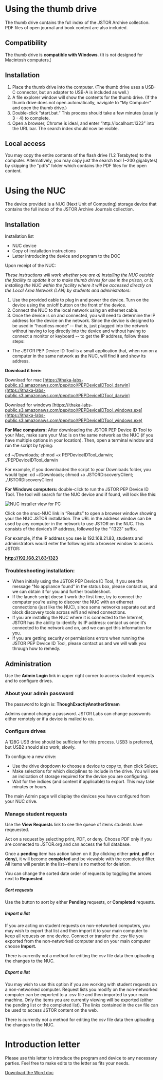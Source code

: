 # Using the thumb drive

The thumb drive contains the full index of the JSTOR Archive collection. PDF files of open journal and book content are also included. 

## Compatibility

The thumb drive is **compatible with Windows**. (It is not designed for Macintosh computers.)

## Installation

1. Place the thumb drive into the computer. (The thumb drive uses a USB-C connector, but an adapter to USB-A is included as well.)
2. A file explorer window will show the contents for the thumb drive. (If the thumb drive does not open automatically, navigate to “My Computer” and open the thumb drive.)
3. Double-click “start.bat.” This process should take a few minutes (usually 3 - 4) to complete.
4. Open a browser, Chrome is ideal, and enter “http://localhost:1323” into the URL bar. The search index should now be visible.

## Local access

You may copy the entire contents of the flash drive (1.2 Terabytes) to the computer. Alternatively, you may copy just the search tool (~200 gigabytes) by skipping the "pdfs" folder which contains the PDF files for the open content.

# Using the NUC

The device provided is a NUC (Next Unit of Computing) storage device that contains the full index of the JSTOR Archive Journals collection.

## Installation
Installation list

- NUC device
- Copy of installation instructions
- Letter introducing the device and program to the DOC

Upon receipt of the NUC:

*These instructions will work whether you are a) installing the NUC outside the facility to update it or to make thumb drives for use in the prison, or b) installing the NUC within the facility where it will be accessed directly on the Local Area Network (LAN) by students and administrators:*

1. Use the provided cable to plug in and power the device. Turn on the device using  the on/off button on the front of the device.
2. Connect the NUC to the local network using an ethernet cable.
3. Once the device is on and connected, you will need to determine the IP address for the device on the network.  Since the device is designed to be used in “headless mode” -- that is, just plugged into the network without having to log directly into the device and without having to connect a monitor or keyboard -- to get the IP address, follow these steps:
* The JSTOR PEP Device ID Tool is a small application that, when run on a computer in the same network as the NUC, will find it and show its address.  

**Download it here:**

Download for mac [https://ithaka-labs-public.s3.amazonaws.com/pep/tool/PEPDeviceIDTool_darwin](https://ithaka-labs-public.s3.amazonaws.com/pep/tool/PEPDeviceIDTool_darwin)

Download for windows [https://ithaka-labs-public.s3.amazonaws.com/pep/tool/PEPDeviceIDTool_windows.exe](https://ithaka-labs-public.s3.amazonaws.com/pep/tool/PEPDeviceIDTool_windows.exe)

**For Mac computers:** After downloading the JSTOR PEP Device ID Tool to your Mac, make sure your Mac is on the same network as the NUC (if you have multiple options in your location). Then,  open a terminal window and  run the script by typing:   

cd ~/Downloads; chmod +x PEPDeviceIDTool_darwin; ./PEPDeviceIDTool_darwin

For example, if you downloaded the script to your Downloads folder, you would type:
cd ~/Downloads; chmod +x JSTORDiscoveryClient; ./JSTORDiscoveryClient

**For Windows computers:** double-click to run the JSTOR PEP Device ID Tool. The tool will search for the NUC device and if found, will look like this:

![NUC installer view for PC](img/NUC_PC_install.png)

Click on the snuc-NUC link in “Results” to open a browser window showing your the NUC JSTOR installation.  The URL in the address window can be used by any computer in the network to use JSTOR on the NUC.  This consists of the device’s IP address, followed by the “:1323” suffix.  

For example, if the IP address you see is 192.168.21.83, students and administrators would enter the following into a browser window to access JSTOR: 

**http://192.168.21.83:1323**

### Troubleshooting installation:
* When initially using the JSTOR PEP Device ID Tool, if you see the message "No appliance found" in the status box, please contact us, and we can obtain it for you and further troubleshoot.
* If the launch script doesn't work the first time, try to connect the computer you're using to discover the NUC with an ethernet connections (just like the NUC), since some networks separate out and block discovery tools across wifi and wired connections.
* If you are installing the NUC where it is connected to the Internet, JSTOR has the ability to identify its IP address: contact us once it’s connected to the network and on, and we can get this information for you.
* If you are getting security or permissions errors when running the JSTOR PEP Device ID Tool, please contact us and we will walk you through how to remedy.



## Administration
Use the **Admin Login** link in upper right corner to access student requests and to configure drives.

### About your admin password
The password to login is: **ThoughExactlyAnotherStream**

Admins cannot change a password. JSTOR Labs can change passwords either remotely or if a device is mailed to us.

### Configure drives
A 128G USB drive should be sufficient for this process. USB3 is preferred, but USB2 should also work, slowly.

To configure a new drive:

* Use the drive dropdown to choose a device to copy to, then click Select.
* Make selections for which disciplines to include in the drive. You will see an indication of storage required for the device you are configuring.
* Wait for the indices (and content if applicable) to export. This may take minutes or hours.

The main Admin page will display the devices you have configured from your NUC drive. 

### Manage student requests
Use the **View Requests** link to see the queue of items students have reqeuested.

Act on a request by selecting print, PDF, or deny. Choose PDF only if you are connected to JSTOR.org and can access the full database.

Once a **pending** item has action taken on it (by clicking either **print**, **pdf** or **deny**), it will become **completed** and be viewable with the completed filter. All items will persist in the list--there is no method for deletion.

You can change the sorted date order of requests by toggling the arrows next to **Requested**. 

##### Sort requests
Use the button to sort by either **Pending** requests, or **Completed** requests.


##### Import a list
If you are acting on student requests on non-networked computers, you may wish to export that list and then import it to your main computer to keep all requests on one device. Connect or transfer the .csv file you exported from the non-networked computer and on your main computer choose **Import.** 

There is currently not a method for editing the csv file data then uploading the changes to the NUC.

##### Export a list
You may wish to use this option if you are working with student requests on a non-networked computer. Request lists you modify on the non-networked computer can be exported to a .csv file and then imported to your main machine. Only the items you are currently viewing will be exported (either the pending list or the completed list). The links contained in the csv file can be used to access JSTOR content on the web.

There is currently not a method for editing the csv file data then uploading the changes to the NUC.

# Introduction letter

Please use this letter to introduce the program and device to any necessary parties. Feel free to make edits to the letter as fits your needs.

[Download the Word doc](https://ithaka-labs.s3.amazonaws.com/static-files/images/pep/Introductory+Letter+for+Department+of+Corrections+Feb+2020.docx)